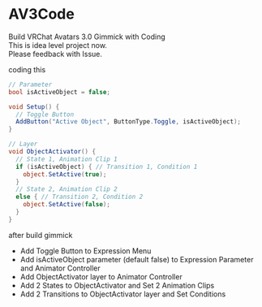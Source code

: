 # AV3Code
Build VRChat Avatars 3.0 Gimmick with Coding  
This is idea level project now.  
Please feedback with Issue.

coding this
```csharp
// Parameter
bool isActiveObject = false;

void Setup() {
  // Toggle Button
  AddButton("Active Object", ButtonType.Toggle, isActiveObject);
}

// Layer
void ObjectActivator() {
  // State 1, Animation Clip 1
  if (isActiveObject) { // Transition 1, Condition 1
    object.SetActive(true);
  }
  // State 2, Animation Clip 2
  else { // Transition 2, Condition 2
    object.SetActive(false);
  }
}
```

after build gimmick
* Add Toggle Button to Expression Menu
* Add isActiveObject parameter (default false) to Expression Parameter and Animator Controller
* Add ObjectActivator layer to Animator Controller
* Add 2 States to ObjectActivator and Set 2 Animation Clips
* Add 2 Transitions to ObjectActivator layer and Set Conditions
